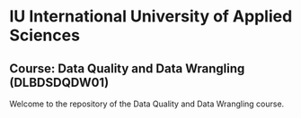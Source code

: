 # IU International University of Applied Sciences

## Course: Data Quality and Data Wrangling (DLBDSDQDW01)
Welcome to the repository of the Data Quality and Data Wrangling course.